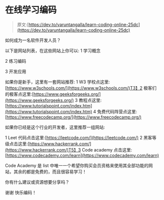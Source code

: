 # 在线学习编码

> 原文:[https://dev.to/varuntangalla/learn-coding-online-25dc](https://dev.to/varuntangalla/learn-coding-online-25dc)

如何成为一名软件开发人员？

以下是网站列表，在这些网站上你可以:
1 学习概念

2 练习编码

3 开发应用

如果你是新手，这里有一套网站推荐:
1 W3 学校点这里:[https://www.w3schools.com/](https://www.w3schools.com/)T3】2 极客们的极客点这里:[https://www.geeksforgeeks.org/](https://www.geeksforgeeks.org/)
3 教程点这里:[https://www.tutorialspoint.com/index.htm](https://www.tutorialspoint.com/index.htm)
4 免费代码阵营点这里:[https://www.freecodecamp.org/](https://www.freecodecamp.org/)

如果你已经是这个行业的开发者，这里推荐一组网站:

1 Leet 代码点击这里:[https://leetcode.com/](https://leetcode.com/)
2 黑客等级点击这里:[https://www.hackerrank.com/](https://www.hackerrank.com/)T5】3 Code academy 点击这里:[https://www.codecademy.com/learn](https://www.codecademy.com/learn)

Code Academy 是 list 中唯一一个希望你购买会员资格来使用其全部功能的网站，其余的都是免费的，而且很容易学习！

你有什么建议或资源想要分享吗？

谢谢
快乐编码！